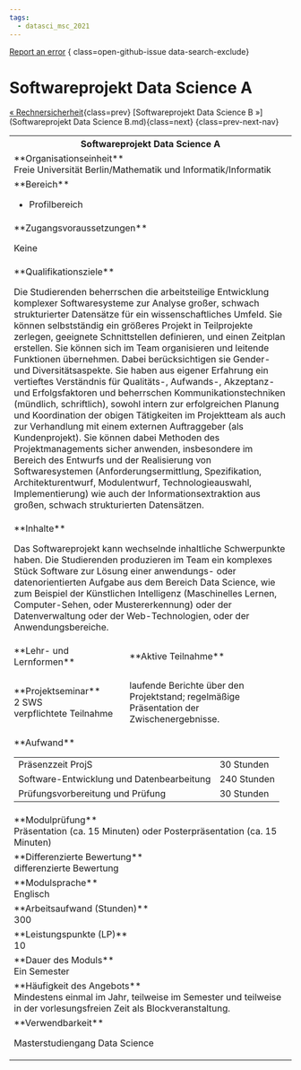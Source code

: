 ```yaml
---
tags:
  - datasci_msc_2021
---
```

[Report an error](https://github.com/SGSSGene/FUB-SUP/issues/new?title=Error%20in%20%22Softwareprojekt%20Data%20Science%20A%22&body=There%20seems%20to%20be%20an%20error%20in%20module%20%22Softwareprojekt%20Data%20Science%20A%22%2E%0A%0A%3CDescribe%20here%20a%20slightly%20more%20detailed%20description%20of%20what%20is%20wrong%3E&labels=bug)
{ class=open-github-issue data-search-exclude}

# Softwareprojekt Data Science A

[« Rechnersicherheit](Rechnersicherheit.md){class=prev}
[Softwareprojekt Data Science B »](Softwareprojekt Data Science B.md){class=next}
{class=prev-next-nav}

<table markdown id="moduledesc">
<tr markdown class="moduledesc_head"><th colspan="2">Softwareprojekt Data Science A </th></tr>
<tr markdown><td colspan="2">**Organisationseinheit**   <br>Freie Universität Berlin/Mathematik und Informatik/Informatik</td></tr>

<tr markdown><td colspan="2">**Bereich**<br>


- Profilbereich

</td></tr>

<tr markdown><td colspan="2">**Zugangsvoraussetzungen** <br>

Keine


</td></tr>
<tr markdown><td colspan="2">**Qualifikationsziele**    <br>

Die Studierenden beherrschen die arbeitsteilige Entwicklung komplexer
Softwaresysteme zur Analyse großer, schwach strukturierter Datensätze für
ein wissenschaftliches Umfeld. Sie können selbstständig ein größeres Projekt
in Teilprojekte zerlegen, geeignete Schnittstellen definieren, und einen
Zeitplan erstellen. Sie können sich im Team organisieren und leitende
Funktionen übernehmen. Dabei berücksichtigen sie Gender- und
Diversitätsaspekte. Sie haben aus eigener Erfahrung ein vertieftes
Verständnis für Qualitäts-, Aufwands-, Akzeptanz- und Erfolgsfaktoren und
beherrschen Kommunikationstechniken (mündlich, schriftlich), sowohl intern
zur erfolgreichen Planung und Koordination der obigen Tätigkeiten im
Projektteam als auch zur Verhandlung mit einem externen Auftraggeber (als
Kundenprojekt). Sie können dabei Methoden des Projektmanagements sicher
anwenden, insbesondere im Bereich des Entwurfs und der Realisierung von
Softwaresystemen (Anforderungsermittlung, Spezifikation, Architekturentwurf,
Modulentwurf, Technologieauswahl, Implementierung) wie auch der
Informationsextraktion aus großen, schwach strukturierten Datensätzen.


</td></tr>
<tr markdown><td colspan="2">**Inhalte**                <br>

Das Softwareprojekt kann wechselnde inhaltliche Schwerpunkte haben. Die
Studierenden produzieren im Team ein komplexes Stück Software zur Lösung
einer anwendungs- oder datenorientierten Aufgabe aus dem Bereich Data
Science, wie zum Beispiel der Künstlichen Intelligenz (Maschinelles Lernen,
Computer-Sehen, oder Mustererkennung) oder der Datenverwaltung oder der
Web-Technologien, oder der Anwendungsbereiche.


</td></tr>

<tr markdown><td>**Lehr- und Lernformen**</td><td>**Aktive Teilnahme**</td></tr>
<tr markdown><td> **Projektseminar** <br>2 SWS <br> verpflichtete Teilnahme</td><td>

laufende Berichte über den Projektstand; regelmäßige Präsentation der Zwischenergebnisse.
</td></tr>
<tr markdown><td colspan="2">**Aufwand**                <br>
<table class="aufwand_table">
<tr><td>Präsenzzeit ProjS</td><td>30 Stunden</td></tr>
<tr><td>Software-Entwicklung und Datenbearbeitung</td><td>240 Stunden</td></tr>
<tr><td>Prüfungsvorbereitung und Prüfung</td><td>30 Stunden</td></tr>
</table>

</td></tr>
<tr markdown><td colspan="2">**Modulprüfung**             <br>Präsentation (ca. 15 Minuten) oder Posterpräsentation (ca. 15 Minuten)


</td></tr>
<tr markdown><td colspan="2">**Differenzierte Bewertung** <br>differenzierte Bewertung

</td></tr>
<tr markdown><td colspan="2">**Modulsprache**             <br>Englisch</td></tr>
<tr markdown><td colspan="2">**Arbeitsaufwand (Stunden)** <br>300</td></tr>
<tr markdown><td colspan="2">**Leistungspunkte (LP)**     <br>10</td></tr>
<tr markdown><td colspan="2">**Dauer des Moduls**         <br>Ein Semester</td></tr>
<tr markdown><td colspan="2">**Häufigkeit des Angebots**  <br>Mindestens einmal im Jahr, teilweise im Semester und teilweise in der vorlesungsfreien Zeit als Blockveranstaltung.</td></tr>
<tr markdown><td colspan="2">**Verwendbarkeit**           <br>

Masterstudiengang Data Science


</td></tr>


</table>
